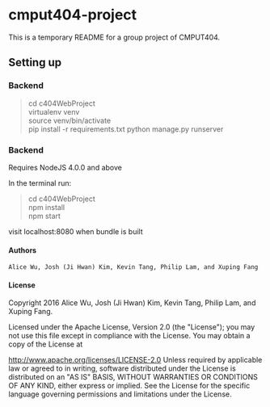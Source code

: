 # cmput404-project

This is a temporary README for a group project of CMPUT404.

## Setting up
### Backend
> cd c404WebProject  
> virtualenv venv  
> source venv/bin/activate  
> pip install -r requirements.txt 
> python manage.py runserver

### Backend
Requires NodeJS 4.0.0 and above

In the terminal run:
> cd c404WebProject  
> npm install  
> npm start  

visit localhost:8080 when bundle is built

#### Authors
`Alice Wu, Josh (Ji Hwan) Kim, Kevin Tang, Philip Lam, and Xuping Fang`

#### License 
Copyright 2016 Alice Wu, Josh (Ji Hwan) Kim, Kevin Tang, Philip Lam, and Xuping Fang.

Licensed under the Apache License, Version 2.0 (the "License"); you may not use this file except in compliance with the License. You may obtain a copy of the License at

http://www.apache.org/licenses/LICENSE-2.0 Unless required by applicable law or agreed to in writing, software distributed under the License is distributed on an "AS IS" BASIS, WITHOUT WARRANTIES OR CONDITIONS OF ANY KIND, either express or implied. See the License for the specific language governing permissions and limitations under the License.

